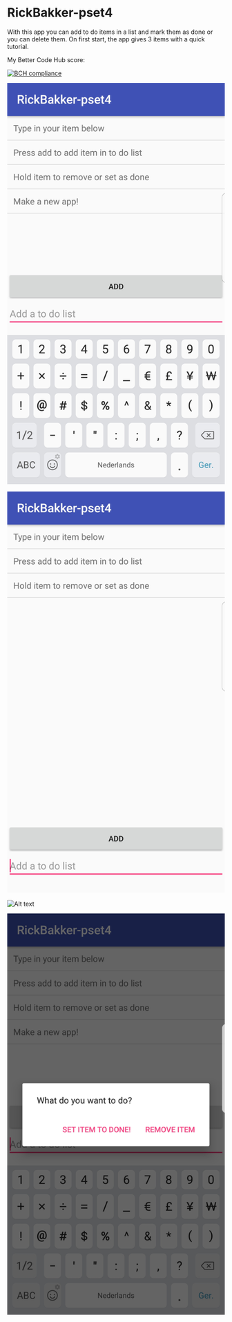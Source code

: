 # RickBakker-pset4

With this app you can add to do items in a list and mark them as done or you can delete them. 
On first start, the app gives 3 items with a quick tutorial.


My Better Code Hub score:

[![BCH compliance](https://bettercodehub.com/edge/badge/RickBakker01/RickBakker-pset4?branch=master)](https://bettercodehub.com/)




![Alt text](https://github.com/RickBakker01/RickBakker-pset4/blob/master/docs/Screenshot_20170928-163950.jpg)

![Alt text](https://github.com/RickBakker01/RickBakker-pset4/blob/master/docs/Screenshot_20170928-163939.jpg)

![Alt text](https://github.com/RickBakker01/RickBakker-pset4/blob/master/docs/Screenshot_20170928-163013.jpg)

![Alt text](https://github.com/RickBakker01/RickBakker-pset4/blob/master/docs/Screenshot_20170928-163958.jpg)
